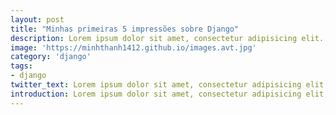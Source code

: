 ```yaml
---
layout: post
title: "Minhas primeiras 5 impressões sobre Django"
description: Lorem ipsum dolor sit amet, consectetur adipisicing elit.
image: 'https://minhthanh1412.github.io/images.avt.jpg'
category: 'django'
tags:
- django
twitter_text: Lorem ipsum dolor sit amet, consectetur adipisicing elit.
introduction: Lorem ipsum dolor sit amet, consectetur adipisicing elit, sed do eiusmod tempor incididunt ut labore et dolore magna aliqua.
---
```

